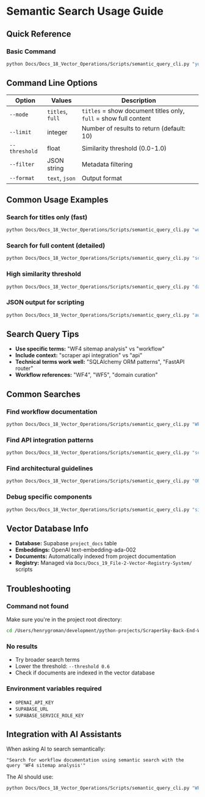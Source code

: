 # Semantic Search Usage Guide

## Quick Reference

### Basic Command
```bash
python Docs/Docs_18_Vector_Operations/Scripts/semantic_query_cli.py "your search query"
```

## Command Line Options

| Option | Values | Description |
|--------|--------|-------------|
| `--mode` | `titles`, `full` | `titles` = show document titles only, `full` = show full content |
| `--limit` | integer | Number of results to return (default: 10) |
| `--threshold` | float | Similarity threshold (0.0-1.0) |
| `--filter` | JSON string | Metadata filtering |
| `--format` | `text`, `json` | Output format |

## Common Usage Examples

### Search for titles only (fast)
```bash
python Docs/Docs_18_Vector_Operations/Scripts/semantic_query_cli.py "workflow sitemap analysis" --mode titles --limit 5
```

### Search for full content (detailed)
```bash
python Docs/Docs_18_Vector_Operations/Scripts/semantic_query_cli.py "scraper api configuration" --mode full --limit 3
```

### High similarity threshold
```bash
python Docs/Docs_18_Vector_Operations/Scripts/semantic_query_cli.py "database schema" --threshold 0.8
```

### JSON output for scripting
```bash
python Docs/Docs_18_Vector_Operations/Scripts/semantic_query_cli.py "authentication" --format json
```

## Search Query Tips

- **Use specific terms:** "WF4 sitemap analysis" vs "workflow"
- **Include context:** "scraper api integration" vs "api"
- **Technical terms work well:** "SQLAlchemy ORM patterns", "FastAPI router"
- **Workflow references:** "WF4", "WF5", "domain curation"

## Common Searches

### Find workflow documentation
```bash
python Docs/Docs_18_Vector_Operations/Scripts/semantic_query_cli.py "WF4 domain curation workflow" --mode titles
```

### Find API integration patterns
```bash
python Docs/Docs_18_Vector_Operations/Scripts/semantic_query_cli.py "scraper api client usage" --mode full --limit 2
```

### Find architectural guidelines
```bash
python Docs/Docs_18_Vector_Operations/Scripts/semantic_query_cli.py "ORM requirements architectural principles" --mode full
```

### Debug specific components
```bash
python Docs/Docs_18_Vector_Operations/Scripts/semantic_query_cli.py "sitemap analyzer implementation" --mode full
```

## Vector Database Info

- **Database:** Supabase `project_docs` table
- **Embeddings:** OpenAI text-embedding-ada-002
- **Documents:** Automatically indexed from project documentation
- **Registry:** Managed via `Docs/Docs_19_File-2-Vector-Registry-System/` scripts

## Troubleshooting

### Command not found
Make sure you're in the project root directory:
```bash
cd /Users/henrygroman/development/python-projects/ScraperSky-Back-End-WorkSpace/scraper-sky-backend
```

### No results
- Try broader search terms
- Lower the threshold: `--threshold 0.6`
- Check if documents are indexed in the vector database

### Environment variables required
- `OPENAI_API_KEY`
- `SUPABASE_URL` 
- `SUPABASE_SERVICE_ROLE_KEY`

## Integration with AI Assistants

When asking AI to search semantically:
```
"Search for workflow documentation using semantic search with the query 'WF4 sitemap analysis'"
```

The AI should use:
```bash
python Docs/Docs_18_Vector_Operations/Scripts/semantic_query_cli.py "WF4 sitemap analysis" --mode titles --limit 5
```
